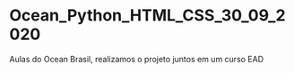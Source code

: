 # Ocean_Python_HTML_CSS_30_09_2020

Aulas do Ocean Brasil, realizamos o projeto juntos em um curso EAD
